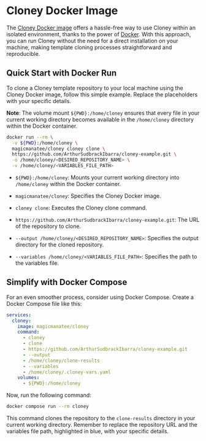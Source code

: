 # Cloney Docker Image

The [Cloney Docker image](https://hub.docker.com/r/magicmanatee/cloney) offers a hassle-free way to use Cloney within an isolated environment, thanks to the power of [Docker](https://www.docker.com). With this approach, you can run Cloney without the need for a direct installation on your machine, making template cloning processes straightforward and reproducible.

## Quick Start with Docker Run

To clone a Cloney template repository to your local machine using the Cloney Docker image, follow this simple example. Replace the placeholders with your specific details.

**Note**: The volume mount `${PWD}:/home/cloney` ensures that every file in your current working directory becomes available in the `/home/cloney` directory within the Docker container.

```bash
docker run --rm \
  -v ${PWD}:/home/cloney \
  magicmanatee/cloney cloney clone \
  https://github.com/ArthurSudbrackIbarra/cloney-example.git \
  -o /home/cloney/<DESIRED_REPOSITORY_NAME> \
  -v /home/cloney/<VARIABLES_FILE_PATH>
```

- `${PWD}:/home/cloney`: Mounts your current working directory into `/home/cloney` within the Docker container.

- `magicmanatee/cloney`: Specifies the Cloney Docker image.

- `cloney clone`: Executes the Cloney clone command.

- `https://github.com/ArthurSudbrackIbarra/cloney-example.git`: The URL of the repository to clone.

- `--output /home/cloney/<DESIRED_REPOSITORY_NAME>`: Specifies the output directory for the cloned repository.

- `--variables /home/cloney/<VARIABLES_FILE_PATH>`: Specifies the path to the variables file.

## Simplify with Docker Compose

For an even smoother process, consider using Docker Compose. Create a Docker Compose file like this:

```yaml title="docker-compose.yaml" hl_lines="7 11"
services:
  cloney:
    image: magicmanatee/cloney
    command: 
      - cloney
      - clone
      - https://github.com/ArthurSudbrackIbarra/cloney-example.git
      - --output
      - /home/cloney/clone-results
      - --variables
      - /home/cloney/.cloney-vars.yaml
    volumes:
      - ${PWD}:/home/cloney
```

Now, run the following command:

```bash
docker compose run --rm cloney
```

This command clones the repository to the `clone-results` directory in your current working directory. Remember to replace the repository URL and the variables file path, highlighted in blue, with your specific details.
